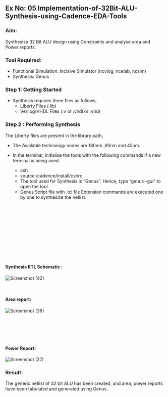 ## Ex No: 05  Implementation-of-32Bit-ALU-Synthesis-using-Cadence-EDA-Tools

### Aim:

Synthesize 32 Bit ALU design using Constraints and analyse area and Power reports.

### Tool Required:

- Functional Simulation: Incisive Simulator (ncvlog, ncelab, ncsim)
- Synthesis: Genus

### Step 1: Getting Started

- Synthesis requires three files as follows,
    + Liberty Files (.lib)
    + Verilog/VHDL Files (.v or .vhdl or .vhd)

### Step 2 : Performing Synthesis

The Liberty files are present in the library path,

- The Available technology nodes are 180nm ,90nm and 45nm.
- In the terminal, initialise the tools with the following commands if a new terminal is being
used.

    + csh
    + source /cadence/install/cshrc
    + The tool used for Synthesis is “Genus”. Hence, type “genus -gui” to open the tool.
    + Genus Script file with .tcl file Extension commands are executed one by one to synthesize the netlist.


<br>
<br>
<br>
<br>
<br>
<br>
<br>
<br>
<br>
<br>


#### Synthesis RTL Schematic :

![Screenshot (42)](https://github.com/user-attachments/assets/de9d2cfa-6d57-4063-b82d-7d4988bf7d09)

<br>

#### Area report:

![Screenshot (36)](https://github.com/user-attachments/assets/e77cbeab-65ef-4184-861d-38577c45bfb7)

<br>
<br>
<br>
<br>



#### Power Report:

![Screenshot (37)](https://github.com/user-attachments/assets/1bc605a6-acc7-4893-bb19-3255ae833937)

### Result: 
The generic netlist of 32 bit ALU  has been created, and area, power reports have been tabulated and generated using Genus.
